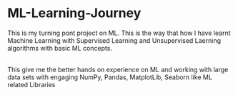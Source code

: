# ML-Learning-Journey

This is my turning pont project on ML. This is the way that how I have learnt Machine Learning with Supervised Learning and Unsupervised Laerning algorithms with basic ML concepts.<br><br>

This give me the better hands on experience on ML and working with large data sets with engaging NumPy, Pandas, MatplotLib, Seaborn like ML related Libraries <br><br>

